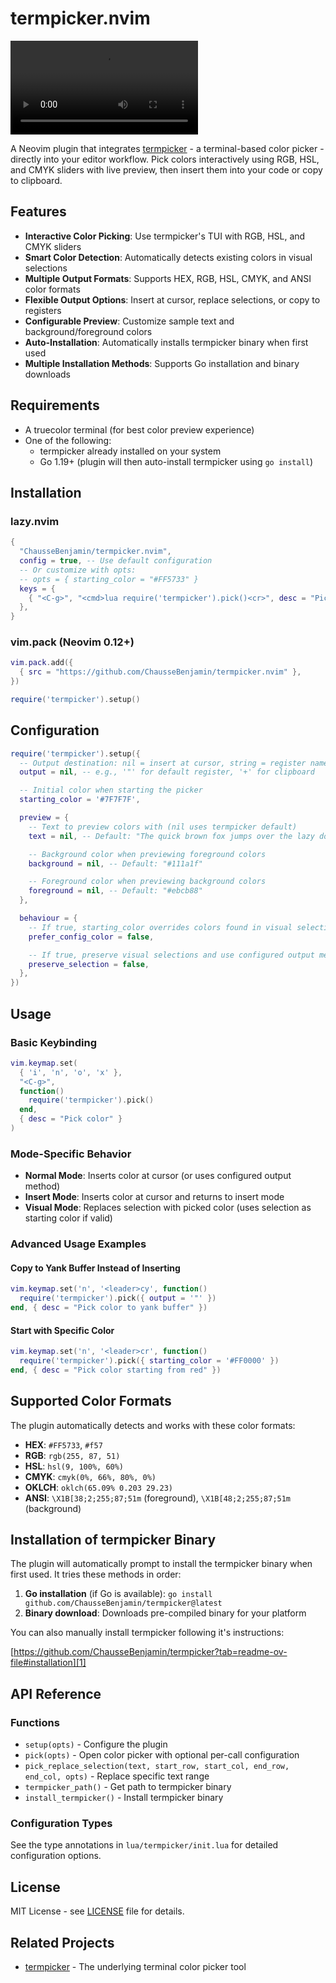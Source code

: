 
# termpicker.nvim

![Demo](assets/demo.webm)

A Neovim plugin that integrates [termpicker][2] - a terminal-based color picker - directly into your editor workflow. Pick colors interactively using RGB, HSL, and CMYK sliders with live preview, then insert them into your code or copy to clipboard.

## Features

- **Interactive Color Picking**: Use termpicker's TUI with RGB, HSL, and CMYK sliders
- **Smart Color Detection**: Automatically detects existing colors in visual selections
- **Multiple Output Formats**: Supports HEX, RGB, HSL, CMYK, and ANSI color formats
- **Flexible Output Options**: Insert at cursor, replace selections, or copy to registers
- **Configurable Preview**: Customize sample text and background/foreground colors
- **Auto-Installation**: Automatically installs termpicker binary when first used
- **Multiple Installation Methods**: Supports Go installation and binary downloads

## Requirements

- A truecolor terminal (for best color preview experience)
- One of the following:
  - termpicker already installed on your system
  - Go 1.19+ (plugin will then auto-install termpicker using `go install`)

## Installation

### lazy.nvim

```lua
{
  "ChausseBenjamin/termpicker.nvim",
  config = true, -- Use default configuration
  -- Or customize with opts:
  -- opts = { starting_color = "#FF5733" }
  keys = {
    { "<C-g>", "<cmd>lua require('termpicker').pick()<cr>", desc = "Pick color", mode = { "n", "i", "x" } },
  },
}
```

### vim.pack (Neovim 0.12+)

```lua
vim.pack.add({
  { src = "https://github.com/ChausseBenjamin/termpicker.nvim" },
})

require('termpicker').setup()
```

## Configuration

```lua
require('termpicker').setup({
  -- Output destination: nil = insert at cursor, string = register name
  output = nil, -- e.g., '"' for default register, '+' for clipboard

  -- Initial color when starting the picker
  starting_color = '#7F7F7F',

  preview = {
    -- Text to preview colors with (nil uses termpicker default)
    text = nil, -- Default: "The quick brown fox jumps over the lazy dog"

    -- Background color when previewing foreground colors
    background = nil, -- Default: "#111a1f"

    -- Foreground color when previewing background colors
    foreground = nil, -- Default: "#ebcb88"
  },

  behaviour = {
    -- If true, starting_color overrides colors found in visual selections
    prefer_config_color = false,

    -- If true, preserve visual selections and use configured output method
    preserve_selection = false,
  },
})
```

## Usage

### Basic Keybinding

```lua
vim.keymap.set(
  { 'i', 'n', 'o', 'x' },
  "<C-g>",
  function()
    require('termpicker').pick()
  end,
  { desc = "Pick color" }
)
```

### Mode-Specific Behavior

- **Normal Mode**: Inserts color at cursor (or uses configured output method)
- **Insert Mode**: Inserts color at cursor and returns to insert mode
- **Visual Mode**: Replaces selection with picked color (uses selection as starting color if valid)

### Advanced Usage Examples

#### Copy to Yank Buffer Instead of Inserting

```lua
vim.keymap.set('n', '<leader>cy', function()
  require('termpicker').pick({ output = '"' })
end, { desc = "Pick color to yank buffer" })
```

#### Start with Specific Color

```lua
vim.keymap.set('n', '<leader>cr', function()
  require('termpicker').pick({ starting_color = '#FF0000' })
end, { desc = "Pick color starting from red" })
```

## Supported Color Formats

The plugin automatically detects and works with these color formats:

- **HEX**: `#FF5733`, `#f57`
- **RGB**: `rgb(255, 87, 51)`
- **HSL**: `hsl(9, 100%, 60%)`
- **CMYK**: `cmyk(0%, 66%, 80%, 0%)`
- **OKLCH**: `oklch(65.09% 0.203 29.23)`
- **ANSI**: `\X1B[38;2;255;87;51m` (foreground), `\X1B[48;2;255;87;51m` (background)

## Installation of termpicker Binary

The plugin will automatically prompt to install the termpicker binary when first used. It tries these methods in order:

1. **Go installation** (if Go is available): `go install github.com/ChausseBenjamin/termpicker@latest`
2. **Binary download**: Downloads pre-compiled binary for your platform

You can also manually install termpicker following it's instructions:

[https://github.com/ChausseBenjamin/termpicker?tab=readme-ov-file#installation][1]


## API Reference

### Functions

- `setup(opts)` - Configure the plugin
- `pick(opts)` - Open color picker with optional per-call configuration
- `pick_replace_selection(text, start_row, start_col, end_row, end_col, opts)` - Replace specific text range
- `termpicker_path()` - Get path to termpicker binary
- `install_termpicker()` - Install termpicker binary

### Configuration Types

See the type annotations in `lua/termpicker/init.lua` for detailed configuration options.

## License

MIT License - see [LICENSE](LICENSE) file for details.

## Related Projects

- [termpicker][2] - The underlying terminal color picker tool

[1]: https://github.com/ChausseBenjamin/termpicker?tab=readme-ov-file#installation
[2]: https://github.com/ChausseBenjamin/termpicker
